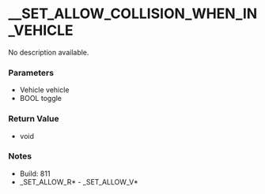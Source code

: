 # __SET_ALLOW_COLLISION_WHEN_IN_VEHICLE

No description available.

### Parameters
* Vehicle vehicle
* BOOL toggle

### Return Value
* void

### Notes
* Build: 811
* _SET_ALLOW_R* - _SET_ALLOW_V*

